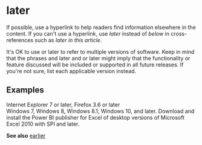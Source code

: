 # later

If possible, use a hyperlink to help readers find information elsewhere in the content. If you can't use a hyperlink, use *later* instead of *below* in cross-references such as *later in this article*.

It's OK to use or later to refer to multiple versions of software. Keep in mind that the phrases and later and or later might imply that the functionality or feature discussed will be included or supported in all future releases. If you're not sure, list each applicable version instead.

## Examples

Internet Explorer 7 or later, Firefox 3.6 or later  
Windows 7, Windows 8, Windows 8.1, Windows 10, and later. 
Download and install the Power BI publisher for Excel of desktop versions of Microsoft Excel 2010 with SPI and later.

**See also** [earlier](../e/earlier.md)
